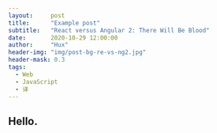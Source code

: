 ```yaml
---
layout:     post
title:      "Example post"
subtitle:   "React versus Angular 2: There Will Be Blood"
date:       2020-10-29 12:00:00
author:     "Hux"
header-img: "img/post-bg-re-vs-ng2.jpg"
header-mask: 0.3
tags:
  - Web
  - JavaScript
  - 译
---
```


Hello.
------
